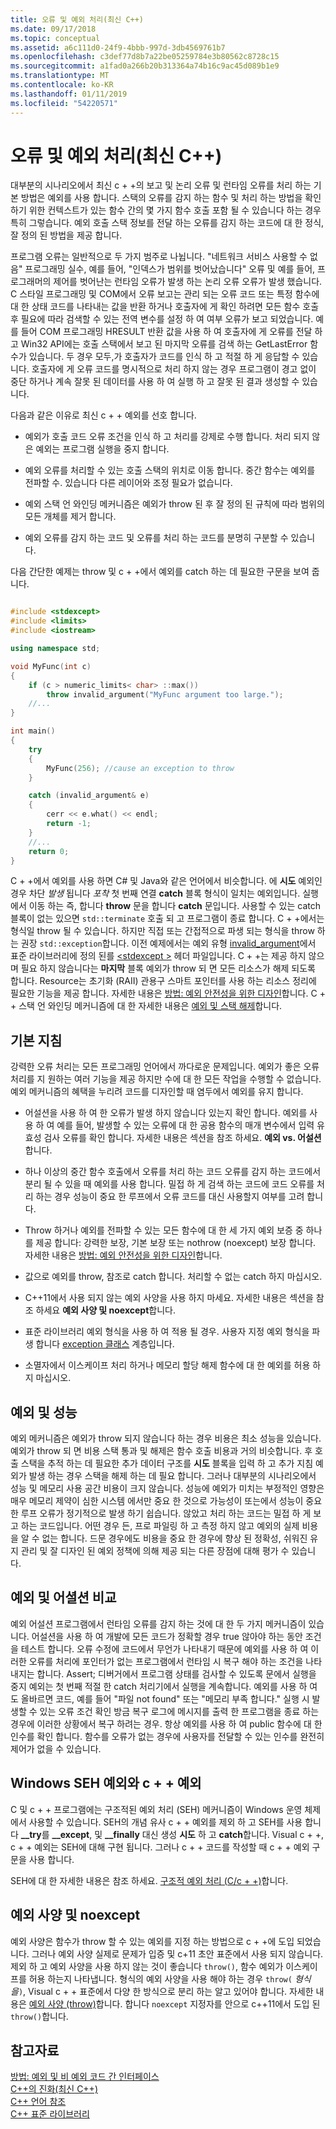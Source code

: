 ```yaml
---
title: 오류 및 예외 처리(최신 C++)
ms.date: 09/17/2018
ms.topic: conceptual
ms.assetid: a6c111d0-24f9-4bbb-997d-3db4569761b7
ms.openlocfilehash: c3def77d8b7a22be05259784e3b80562c8728c15
ms.sourcegitcommit: a1fad0a266b20b313364a74b16c9ac45d089b1e9
ms.translationtype: MT
ms.contentlocale: ko-KR
ms.lasthandoff: 01/11/2019
ms.locfileid: "54220571"
---
```

# <a name="errors-and-exception-handling-modern-c"></a>오류 및 예외 처리(최신 C++)

대부분의 시나리오에서 최신 c + +의 보고 및 논리 오류 및 런타임 오류를 처리 하는 기본 방법은 예외를 사용 합니다. 스택의 오류를 감지 하는 함수 및 처리 하는 방법을 확인 하기 위한 컨텍스트가 있는 함수 간의 몇 가지 함수 호출 포함 될 수 있습니다 하는 경우 특히 그렇습니다. 예외 호출 스택 정보를 전달 하는 오류를 감지 하는 코드에 대 한 정식, 잘 정의 된 방법을 제공 합니다.

프로그램 오류는 일반적으로 두 가지 범주로 나뉩니다. "네트워크 서비스 사용할 수 없음" 프로그래밍 실수, 예를 들어, "인덱스가 범위를 벗어났습니다" 오류 및 예를 들어, 프로그래머의 제어를 벗어난는 런타임 오류가 발생 하는 논리 오류 오류가 발생 했습니다. C 스타일 프로그래밍 및 COM에서 오류 보고는 관리 되는 오류 코드 또는 특정 함수에 대 한 상태 코드를 나타내는 값을 반환 하거나 호출자에 게 확인 하려면 모든 함수 호출 후 필요에 따라 검색할 수 있는 전역 변수를 설정 하 여 여부 오류가 보고 되었습니다. 예를 들어 COM 프로그래밍 HRESULT 반환 값을 사용 하 여 호출자에 게 오류를 전달 하 고 Win32 API에는 호출 스택에서 보고 된 마지막 오류를 검색 하는 GetLastError 함수가 있습니다. 두 경우 모두,가 호출자가 코드를 인식 하 고 적절 하 게 응답할 수 있습니다. 호출자에 게 오류 코드를 명시적으로 처리 하지 않는 경우 프로그램이 경고 없이 중단 하거나 계속 잘못 된 데이터를 사용 하 여 실행 하 고 잘못 된 결과 생성할 수 있습니다.

다음과 같은 이유로 최신 c + + 예외를 선호 합니다.

- 예외가 호출 코드 오류 조건을 인식 하 고 처리를 강제로 수행 합니다. 처리 되지 않은 예외는 프로그램 실행을 중지 합니다.

- 예외 오류를 처리할 수 있는 호출 스택의 위치로 이동 합니다. 중간 함수는 예외를 전파할 수. 있습니다 다른 레이어와 조정 필요가 없습니다.

- 예외 스택 언 와인딩 메커니즘은 예외가 throw 된 후 잘 정의 된 규칙에 따라 범위의 모든 개체를 제거 합니다.

- 예외 오류를 감지 하는 코드 및 오류를 처리 하는 코드를 분명히 구분할 수 있습니다.

다음 간단한 예제는 throw 및 c + +에서 예외를 catch 하는 데 필요한 구문을 보여 줍니다.

```cpp

#include <stdexcept>
#include <limits>
#include <iostream>

using namespace std;

void MyFunc(int c)
{
    if (c > numeric_limits< char> ::max())
        throw invalid_argument("MyFunc argument too large.");
    //...
}

int main()
{
    try
    {
        MyFunc(256); //cause an exception to throw
    }

    catch (invalid_argument& e)
    {
        cerr << e.what() << endl;
        return -1;
    }
    //...
    return 0;
}
```

C + +에서 예외를 사용 하면 C# 및 Java와 같은 언어에서 비슷합니다. 에 **시도** 예외인 경우 차단 *발생* 됩니다 *포착* 첫 번째 연결 **catch** 블록 형식이 일치는 예외입니다. 실행에서 이동 하는 즉, 합니다 **throw** 문을 합니다 **catch** 문입니다. 사용할 수 있는 catch 블록이 없는 있으면 `std::terminate` 호출 되 고 프로그램이 종료 합니다. C + +에서는 형식일 throw 될 수 있습니다. 하지만 직접 또는 간접적으로 파생 되는 형식을 throw 하는 권장 `std::exception`합니다. 이전 예제에서는 예외 유형 [invalid_argument](../standard-library/invalid-argument-class.md)에서 표준 라이브러리에 정의 된를 [ \<stdexcept >](../standard-library/stdexcept.md) 헤더 파일입니다. C + +는 제공 하지 않으며 필요 하지 않습니다는 **마지막** 블록 예외가 throw 되 면 모든 리소스가 해제 되도록 합니다. Resource는 초기화 (RAII) 관용구 스마트 포인터를 사용 하는 리소스 정리에 필요한 기능을 제공 합니다. 자세한 내용은 [방법: 예외 안전성을 위한 디자인](../cpp/how-to-design-for-exception-safety.md)합니다. C + + 스택 언 와인딩 메커니즘에 대 한 자세한 내용은 [예외 및 스택 해제](../cpp/exceptions-and-stack-unwinding-in-cpp.md)합니다.

## <a name="basic-guidelines"></a>기본 지침

강력한 오류 처리는 모든 프로그래밍 언어에서 까다로운 문제입니다. 예외가 좋은 오류 처리를 지 원하는 여러 기능을 제공 하지만 수에 대 한 모든 작업을 수행할 수 없습니다. 예외 메커니즘의 혜택을 누리려 코드를 디자인할 때 염두에서 예외를 유지 합니다.

- 어설션을 사용 하 여 한 오류가 발생 하지 않습니다 있는지 확인 합니다. 예외를 사용 하 여 예를 들어, 발생할 수 있는 오류에 대 한 공용 함수의 매개 변수에서 입력 유효성 검사 오류를 확인 합니다. 자세한 내용은 섹션을 참조 하세요. **예외 vs. 어설션**합니다.

- 하나 이상의 중간 함수 호출에서 오류를 처리 하는 코드 오류를 감지 하는 코드에서 분리 될 수 있을 때 예외를 사용 합니다. 밀접 하 게 검색 하는 코드에 코드 오류를 처리 하는 경우 성능이 중요 한 루프에서 오류 코드를 대신 사용할지 여부를 고려 합니다.

- Throw 하거나 예외를 전파할 수 있는 모든 함수에 대 한 세 가지 예외 보증 중 하나를 제공 합니다: 강력한 보장, 기본 보장 또는 nothrow (noexcept) 보장 합니다. 자세한 내용은 [방법: 예외 안전성을 위한 디자인](../cpp/how-to-design-for-exception-safety.md)합니다.

- 값으로 예외를 throw, 참조로 catch 합니다. 처리할 수 없는 catch 하지 마십시오.

- C++11에서 사용 되지 않는 예외 사양을 사용 하지 마세요. 자세한 내용은 섹션을 참조 하세요 **예외 사양 및 noexcept**합니다.

- 표준 라이브러리 예외 형식을 사용 하 여 적용 될 경우. 사용자 지정 예외 형식을 파생 합니다 [exception 클래스](../standard-library/exception-class.md) 계층입니다.

- 소멸자에서 이스케이프 처리 하거나 메모리 할당 해제 함수에 대 한 예외를 허용 하지 마십시오.

## <a name="exceptions-and-performance"></a>예외 및 성능

예외 메커니즘은 예외가 throw 되지 않습니다 하는 경우 비용은 최소 성능을 있습니다. 예외가 throw 되 면 비용 스택 통과 및 해제은 함수 호출 비용과 거의 비슷합니다. 후 호출 스택을 추적 하는 데 필요한 추가 데이터 구조를 **시도** 블록을 입력 하 고 추가 지침 예외가 발생 하는 경우 스택을 해제 하는 데 필요 합니다. 그러나 대부분의 시나리오에서 성능 및 메모리 사용 공간 비용이 크지 않습니다. 성능에 예외가 미치는 부정적인 영향은 매우 메모리 제약이 심한 시스템 에서만 중요 한 것으로 가능성이 또는에서 성능이 중요 한 루프 오류가 정기적으로 발생 하기 쉽습니다. 않았고 처리 하는 코드는 밀접 하 게 보고 하는 코드입니다. 어떤 경우 든, 프로 파일링 하 고 측정 하지 않고 예외의 실제 비용을 알 수 없는 합니다. 드문 경우에도 비용을 중요 한 경우에 향상 된 정확성, 쉬워진 유지 관리 및 잘 디자인 된 예외 정책에 의해 제공 되는 다른 장점에 대해 평가 수 있습니다.

## <a name="exceptions-vs-assertions"></a>예외 및 어셜션 비교

예외 어설션 프로그램에서 런타임 오류를 감지 하는 것에 대 한 두 가지 메커니즘이 있습니다. 어설션을 사용 하 여 개발에 모든 코드가 정확할 경우 true 않아야 하는 동안 조건을 테스트 합니다. 오류 수정에 코드에서 무언가 나타내기 때문에 예외를 사용 하 여 이러한 오류를 처리에 포인터가 없는 프로그램에서 런타임 시 복구 해야 하는 조건을 나타내지는 합니다. Assert; 디버거에서 프로그램 상태를 검사할 수 있도록 문에서 실행을 중지 예외는 첫 번째 적절 한 catch 처리기에서 실행을 계속합니다. 예외를 사용 하 여도 올바르면 코드, 예를 들어 "파일 not found" 또는 "메모리 부족 합니다." 실행 시 발생할 수 있는 오류 조건 확인 방금 복구 로그에 메시지를 출력 한 프로그램을 종료 하는 경우에 이러한 상황에서 복구 하려는 경우. 항상 예외를 사용 하 여 public 함수에 대 한 인수를 확인 합니다. 함수를 오류가 없는 경우에 사용자를 전달할 수 있는 인수를 완전히 제어가 없을 수 있습니다.

## <a name="c-exceptions-versus-windows-seh-exceptions"></a>Windows SEH 예외와 c + + 예외

C 및 c + + 프로그램에는 구조적된 예외 처리 (SEH) 메커니즘이 Windows 운영 체제에서 사용할 수 있습니다. SEH의 개념 유사 c + + 예외를 제외 하 고 SEH를 사용 합니다 **__try**를 **__except**, 및 **__finally** 대신 생성 **시도** 하 고 **catch**합니다. Visual c + +, c + + 예외는 SEH에 대해 구현 됩니다. 그러나 c + + 코드를 작성할 때 c + + 예외 구문을 사용 합니다.

SEH에 대 한 자세한 내용은 참조 하세요. [구조적 예외 처리 (C/c + +)](../cpp/structured-exception-handling-c-cpp.md)합니다.

## <a name="exception-specifications-and-noexcept"></a>예외 사양 및 noexcept

예외 사양은 함수가 throw 할 수 있는 예외를 지정 하는 방법으로 c + +에 도입 되었습니다. 그러나 예외 사양 실제로 문제가 입증 및 c+11 초안 표준에서 사용 되지 않습니다. 제외 하 고 예외 사양을 사용 하지 않는 것이 좋습니다 `throw()`, 함수 예외가 이스케이프를 허용 하는지 나타냅니다. 형식의 예외 사양을 사용 해야 하는 경우 `throw(` *형식을*`)`, Visual c + + 표준에서 다양 한 방식으로 분리 하는 알고 있어야 합니다. 자세한 내용은 [예외 사양 (throw)](../cpp/exception-specifications-throw-cpp.md)합니다. 합니다 `noexcept` 지정자를 안으로 c++11에서 도입 된 `throw()`합니다.

## <a name="see-also"></a>참고자료

[방법: 예외 및 비 예외 코드 간 인터페이스](../cpp/how-to-interface-between-exceptional-and-non-exceptional-code.md)<br/>
[C++의 진화(최신 C++)](../cpp/welcome-back-to-cpp-modern-cpp.md)<br/>
[C++ 언어 참조](../cpp/cpp-language-reference.md)<br/>
[C++ 표준 라이브러리](../standard-library/cpp-standard-library-reference.md)
